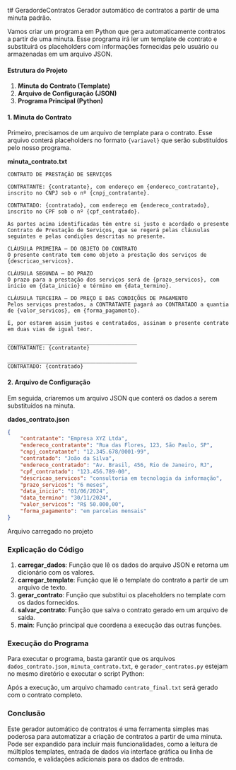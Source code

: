t# GeradordeContratos
Gerador automático de contratos a partir  de uma minuta padrão.


Vamos criar um programa em Python que gera automaticamente contratos a partir de uma minuta. Esse programa irá ler um template de contrato e substituirá os placeholders com informações fornecidas pelo usuário ou armazenadas em um arquivo JSON.

#### Estrutura do Projeto

1. **Minuta do Contrato (Template)**
2. **Arquivo de Configuração (JSON)**
3. **Programa Principal (Python)**

#### 1. Minuta do Contrato

Primeiro, precisamos de um arquivo de template para o contrato. Esse arquivo conterá placeholders no formato `{variavel}` que serão substituídos pelo nosso programa.

**minuta_contrato.txt**
```
CONTRATO DE PRESTAÇÃO DE SERVIÇOS

CONTRATANTE: {contratante}, com endereço em {endereco_contratante}, inscrito no CNPJ sob o nº {cnpj_contratante}.

CONTRATADO: {contratado}, com endereço em {endereco_contratado}, inscrito no CPF sob o nº {cpf_contratado}.

As partes acima identificadas têm entre si justo e acordado o presente Contrato de Prestação de Serviços, que se regerá pelas cláusulas seguintes e pelas condições descritas no presente.

CLÁUSULA PRIMEIRA – DO OBJETO DO CONTRATO
O presente contrato tem como objeto a prestação dos serviços de {descricao_servicos}.

CLÁUSULA SEGUNDA – DO PRAZO
O prazo para a prestação dos serviços será de {prazo_servicos}, com início em {data_inicio} e término em {data_termino}.

CLÁUSULA TERCEIRA – DO PREÇO E DAS CONDIÇÕES DE PAGAMENTO
Pelos serviços prestados, a CONTRATANTE pagará ao CONTRATADO a quantia de {valor_servicos}, em {forma_pagamento}.

E, por estarem assim justos e contratados, assinam o presente contrato em duas vias de igual teor.

_________________________________________
CONTRATANTE: {contratante}

_________________________________________
CONTRATADO: {contratado}
```

#### 2. Arquivo de Configuração

Em seguida, criaremos um arquivo JSON que conterá os dados a serem substituídos na minuta.

**dados_contrato.json**
```json
{
    "contratante": "Empresa XYZ Ltda",
    "endereco_contratante": "Rua das Flores, 123, São Paulo, SP",
    "cnpj_contratante": "12.345.678/0001-99",
    "contratado": "João da Silva",
    "endereco_contratado": "Av. Brasil, 456, Rio de Janeiro, RJ",
    "cpf_contratado": "123.456.789-00",
    "descricao_servicos": "consultoria em tecnologia da informação",
    "prazo_servicos": "6 meses",
    "data_inicio": "01/06/2024",
    "data_termino": "30/11/2024",
    "valor_servicos": "R$ 50.000,00",
    "forma_pagamento": "em parcelas mensais"
}
```
Arquivo carregado no projeto
### Explicação do Código

1. **carregar_dados**: Função que lê os dados do arquivo JSON e retorna um dicionário com os valores.
2. **carregar_template**: Função que lê o template do contrato a partir de um arquivo de texto.
3. **gerar_contrato**: Função que substitui os placeholders no template com os dados fornecidos.
4. **salvar_contrato**: Função que salva o contrato gerado em um arquivo de saída.
5. **main**: Função principal que coordena a execução das outras funções.

### Execução do Programa

Para executar o programa, basta garantir que os arquivos `dados_contrato.json`, `minuta_contrato.txt`, e `gerador_contratos.py` estejam no mesmo diretório e executar o script Python:

Após a execução, um arquivo chamado `contrato_final.txt` será gerado com o contrato completo.

### Conclusão

Este gerador automático de contratos é uma ferramenta simples mas poderosa para automatizar a criação de contratos a partir de uma minuta. Pode ser expandido para incluir mais funcionalidades, como a leitura de múltiplos templates, entrada de dados via interface gráfica ou linha de comando, e validações adicionais para os dados de entrada.

